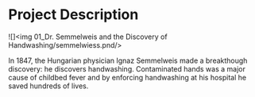 # Project Description

![]<img 01_Dr. Semmelweis and the Discovery of Handwashing/semmelwiess.pnd/>

In 1847, the Hungarian physician Ignaz Semmelweis made a breakthough discovery: he discovers handwashing. Contaminated hands was a major cause of childbed fever and by enforcing handwashing at his hospital he saved hundreds of lives.
